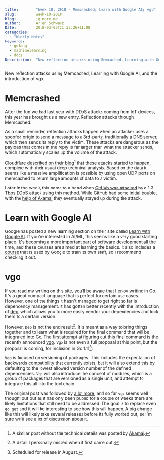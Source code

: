 ```yaml
---
title:        "Week 10, 2018 - Memcrashed; Learn with Google AI; vgo"
slug:         week-10-2018
blog:         ig.nore.me  
author:       Arjen Schwarz  
Date:         2018-03-05T21:33:26+11:00
categories:   
  - "Weekly Notes"
keywords:
  - golang
  - machinelearning
  - ddos
Description:  "New reflection attacks using Memcached, Learning with Google AI, and the introduction of vgo."
---
```


New reflection attacks using Memcached, Learning with Google AI, and the introduction of vgo.

# Memcrashed

After the fun we had last year with DDoS attacks coming from IoT devices, this year has brought us a new entry. Reflection attacks through Memcached.

As a small reminder, reflection attacks happen when an attacker uses a spoofed origin to send a message to a 3rd-party, traditionally a DNS server, which then sends its reply to the victim. These attacks are dangerous as the payload that comes in the reply is far larger than what the attacker sends, which automatically scales up the volume of the attack.

Cloudflare [described on their blog](https://blog.cloudflare.com/memcrashed-major-amplification-attacks-from-port-11211/)[^1] that these attacks started to happen, complete with their usual deep technical analysis. Based on the data it seems like a massive amplification is possible by using open UDP ports on memcached to return large amounts of data to a victim.

Later in the week, this came to a head when [GitHub was attacked](https://githubengineering.com/ddos-incident-report/) by a 1.3 Tbps DDoS attack using this method. While GitHub had some initial trouble, with the [help of Akamai](https://blogs.akamai.com/2018/03/memcached-fueled-13-tbps-attacks.html) they eventually stayed up during the attack.

# Learn with Google AI

Google has posted a new learning section on their site called [Learn with Google AI](https://ai.google/education). If you're interested in AI/ML, this seems like a very good starting place. It's becoming a more important part of software development all the time, and these courses are aimed at learning the basics. It also includes a [course](https://developers.google.com/machine-learning/crash-course/) that is used by Google to train its own staff, so I recommend checking it out.

# vgo 

If you read my writing on this site, you'll be aware that I enjoy writing in Go. It's a great compact language that is perfect for certain use cases. However, one of the things it hasn't managed to get right so far is dependency management. It has gotten better recently with the introduction of [dep](https://github.com/golang/dep), which allows you to more easily vendor your dependencies and lock them to a certain version.

However, `Dep` is not the end result[^2]. It is meant as a way to bring things together and to learn what is required for the final command that will be integrated into Go. The first attempt at figuring out this final command is the recently announced [vgo](https://research.swtch.com/vgo-intro). `Vgo` is not even a full proposal at this point, but the proposal is coming, for inclusion in Go 1.11[^3].

`Vgo` is focused on versioning of packages. This includes the expectation of backwards compatibility that currently exists, but it will also extend this by defaulting to the lowest allowed version number of the defined dependencies. `Vgo` will also introduce the concept of modules, which is a group of packages that are versioned as a single unit, and attempt to integrate this all into the tool chain.

The original post was followed by [a lot more](https://research.swtch.com/vgo), and so far  `vgo` seems well thought out but as it has only been public for a couple of weeks there are likely limitations that still need to be addressed. The goal is to replace even `go get` and it will be interesting to see how this will happen. A big change like this will likely take several releases before its fully worked out, so I'm sure we'll see a lot of discussion about it.

[^1]:	A similar post without the technical details was posted by [Akamai](https://blogs.akamai.com/2018/02/memcached-udp-reflection-attacks.html).

[^2]:	A detail I personally missed when it first came out.

[^3]:	Scheduled for release in August.
